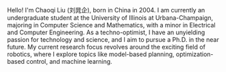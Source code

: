 Hello! I'm Chaoqi Liu (刘晁企), born in China in 2004. I am currently an undergraduate student at the University of Illinois at Urbana-Champaign, majoring in Computer Science and Mathematics, with a minor in Electrical and Computer Engineering. As a techno-optimist, I have an unyielding passion for technology and science, and I aim to pursue a Ph.D. in the near future. My current research focus revolves around the exciting field of robotics, where I explore topics like model-based planning, optimization-based control, and machine learning.
